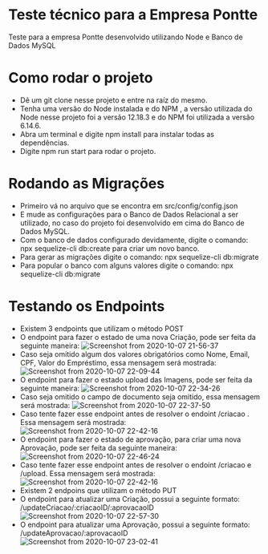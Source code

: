 # Teste técnico para a Empresa Pontte

Teste para a empresa Pontte desenvolvido utilizando Node e Banco de Dados MySQL 

# Como rodar o projeto

- Dê um git clone nesse projeto e entre na raíz do mesmo.
- Tenha uma versão do Node instalada e do NPM , a versão utilizada do Node nesse projeto foi a versão 12.18.3 e do NPM foi utilizada a versão 6.14.6.
- Abra um terminal e digite npm install para instalar todas as dependências. 
- Digite npm run start para rodar o projeto. 

# Rodando as Migrações

- Primeiro vá no arquivo que se encontra em src/config/config.json
- E mude as configurações para o Banco de Dados Relacional a ser utilizado, no caso do projeto foi desenvolvido em cima do Banco de Dados MySQL.
- Com o banco de dados configurado devidamente, digite o comando: npx sequelize-cli db:create para criar um novo banco. 
- Para gerar as migrações digite o comando: npx sequelize-cli db:migrate
- Para popular o banco com alguns valores digite o comando: npx sequelize-cli db:migrate

# Testando os Endpoints 
- Existem 3 endpoints que utilizam o método POST 
- O endpoint para fazer o estado de uma nova Criação, pode ser feita da seguinte maneira: 
![Screenshot from 2020-10-07 21-56-37](https://user-images.githubusercontent.com/18682770/95403452-a5153f00-08e8-11eb-96c3-4d2bf4576fef.png)
- Caso seja omitido algum dos valores obrigatórios como Nome, Email, CPF, Valor do Empréstimo, essa mensagem será mostrada: 
![Screenshot from 2020-10-07 22-09-44](https://user-images.githubusercontent.com/18682770/95403952-17d2ea00-08ea-11eb-935f-4135a61f172a.png)
- O endpoint para fazer o estado upload das Imagens, pode ser feita da seguinte maneira:
![Screenshot from 2020-10-07 22-34-26](https://user-images.githubusercontent.com/18682770/95405128-50c08e00-08ed-11eb-9361-7fc3b0fa048d.png)
- Caso seja omitido o campo de documento seja omitido, essa mensagem será mostrada:
![Screenshot from 2020-10-07 22-37-50](https://user-images.githubusercontent.com/18682770/95405285-c7f62200-08ed-11eb-9af2-2808492d5763.png)
- Caso tente fazer esse endpoint antes de resolver o endoint /criacao . Essa mensagem será mostrada:
![Screenshot from 2020-10-07 22-42-16](https://user-images.githubusercontent.com/18682770/95405510-62566580-08ee-11eb-8ecd-165234760853.png)
- O endpoint para fazer o estado de aprovação, para criar uma nova Aprovação, pode ser feita da seguinte maneira:
![Screenshot from 2020-10-07 22-46-24](https://user-images.githubusercontent.com/18682770/95405872-55864180-08ef-11eb-9da8-a67a7192dfc6.png)
- Caso tente fazer esse endpoint antes de resolver o endoint /criacao e /upload. Essa mensagem será mostrada:
![Screenshot from 2020-10-07 22-42-16](https://user-images.githubusercontent.com/18682770/95405510-62566580-08ee-11eb-8ecd-165234760853.png)
- Existem 2 endpoins que utilizam o método PUT
- O endpoint para atualizar uma Criação, possui a seguinte formato: /updateCriacao/:criacaoID/:aprovacaoID
![Screenshot from 2020-10-07 22-57-30](https://user-images.githubusercontent.com/18682770/95406337-8f0b7c80-08f0-11eb-8e6e-a1e2a59f7833.png)
- O endpoint para atualizar uma Aprovação, possui a seguinte formato: /updateAprovacao/:aprovacaoID
![Screenshot from 2020-10-07 23-02-41](https://user-images.githubusercontent.com/18682770/95406646-430d0780-08f1-11eb-98de-3b32a05870da.png)






